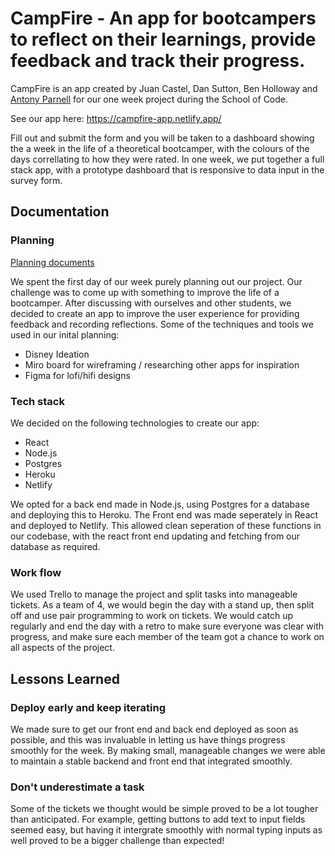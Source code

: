 # CampFire - An app for bootcampers to reflect on their learnings, provide feedback and track their progress.

CampFire is an app created by Juan Castel, Dan Sutton, Ben Holloway and
[Antony Parnell](https://www.linkedin.com/in/antony-parnell/) for our one week project during the School of Code.

See our app here: https://campfire-app.netlify.app/

Fill out and submit the form and you will be taken to a dashboard showing the a week in the life of a theoretical bootcamper, with
the colours of the days correllating to how they were rated. In one week, we put together a full stack app, with a prototype dashboard that
is responsive to data input in the survey form.

## Documentation

### Planning

[Planning documents](https://github.com/SchoolOfCode/national-project-week-juan-dan-ben-antony/tree/main/planning)

We spent the first day of our week purely planning out our project. Our challenge was to come up with something to improve the life of a bootcamper. After discussing with ourselves and other students,
we decided to create an app to improve the user experience for providing feedback and recording reflections. Some of the techniques and tools we used in our inital planning:

- Disney Ideation
- Miro board for wireframing / researching other apps for inspiration
- Figma for lofi/hifi designs

### Tech stack

We decided on the following technologies to create our app:

- React
- Node.js
- Postgres
- Heroku
- Netlify

We opted for a back end made in Node.js, using Postgres for a database and deploying this to Heroku. The Front end was
made seperately in React and deployed to Netlify. This allowed clean seperation of these functions in our codebase, with
the react front end updating and fetching from our database as required.

### Work flow

We used Trello to manage the project and split tasks into manageable tickets. As a team of 4, we would begin the day with a stand up, then split off
and use pair programming to work on tickets. We would catch up regularly and end the day with a retro to make sure everyone was clear with progress,
and make sure each member of the team got a chance to work on all aspects of the project.

## Lessons Learned

### Deploy early and keep iterating

We made sure to get our front end and back end deployed as soon as possible, and this was invaluable in letting us have things progress smoothly for the week. By making small, manageable changes we were able to maintain a stable backend and front end that integrated smoothly.

### Don't underestimate a task

Some of the tickets we thought would be simple proved to be a lot tougher than anticipated. For example, getting buttons to add text to input fields seemed easy, but having it intergrate smoothly with normal typing inputs as well proved to be a bigger challenge than expected!
